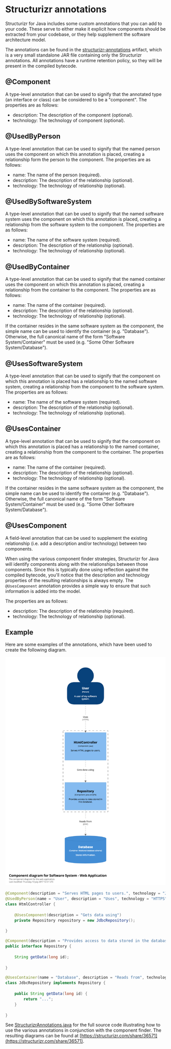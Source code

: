 # Structurizr annotations

Structurizr for Java includes some custom annotations that you can add to your code. These serve to either make it explicit how components should be extracted from your codebase, or they help supplement the software architecture model.

The annotations can be found in the [structurizr-annotations](https://bintray.com/structurizr/maven/structurizr-java) artifact, which is a very small standalone JAR file containing only the Structurizr annotations. All annotations have a runtime retention policy, so they will be present in the compiled bytecode.

## @Component

A type-level annotation that can be used to signify that the annotated type (an interface or class) can be considered to be a "component". The properties are as follows:

- description: The description of the component (optional).
- technology: The technology of component (optional).

## @UsedByPerson

A type-level annotation that can be used to signify that the named person uses the component on which this annotation is placed, creating a relationship form the person to the component. The properties are as follows:

- name: The name of the person (required).
- description: The description of the relationship (optional).
- technology: The technology of relationship (optional).

## @UsedBySoftwareSystem

A type-level annotation that can be used to signify that the named software system uses the component on which this annotation is placed, creating a relationship from the software system to the component. The properties are as follows:

- name: The name of the software system (required).
- description: The description of the relationship (optional).
- technology: The technology of relationship (optional).

## @UsedByContainer

A type-level annotation that can be used to signify that the named container uses the component on which this annotation is placed, creating a relationship from the container to the component. The properties are as follows:

- name: The name of the container (required).
- description: The description of the relationship (optional).
- technology: The technology of relationship (optional).

If the container resides in the same software system as the component, the simple name can be used to identify the container (e.g. "Database"). Otherwise, the full canonical name of the form "Software System/Container" must be used (e.g. "Some Other Software System/Database").

## @UsesSoftwareSystem

A type-level annotation that can be used to signify that the component on which this annotation is placed has a relationship to the named software system, creating a relationship from the component to the software system. The properties are as follows:

- name: The name of the software system (required).
- description: The description of the relationship (optional).
- technology: The technology of relationship (optional).

## @UsesContainer

A type-level annotation that can be used to signify that the component on which this annotation is placed has a relationship to the named container, creating a relationship from the component to the container. The properties are as follows:

- name: The name of the container (required).
- description: The description of the relationship (optional).
- technology: The technology of relationship (optional).

If the container resides in the same software system as the component, the simple name can be used to identify the container (e.g. "Database"). Otherwise, the full canonical name of the form "Software System/Container" must be used (e.g. "Some Other Software System/Database").

## @UsesComponent

A field-level annotation that can be used to supplement the existing relationship (i.e. add a description and/or technology) between two components.

When using the various component finder strategies, Structurizr for Java will identify components along with the relationships between those components. Since this is typically done using reflection against the compiled bytecode, you'll notice that the description and technology properties of the resulting relationships is always empty. The ```@UsesComponent``` annotation provides a simple way to ensure that such information is added into the model.

The properties are as follows:

- description: The description of the relationship (required).
- technology: The technology of relationship (optional).

## Example

Here are some examples of the annotations, which have been used to create the following diagram.

![](images/structurizr-annotations-1.png)

```java
@Component(description = "Serves HTML pages to users.", technology = "Java")
@UsedByPerson(name = "User", description = "Uses", technology = "HTTPS")
class HtmlController {

    @UsesComponent(description = "Gets data using")
    private Repository repository = new JdbcRepository();

}
```

```java
@Component(description = "Provides access to data stored in the database.", technology = "Java and JPA")
public interface Repository {

    String getData(long id);

}
```

```java
@UsesContainer(name = "Database", description = "Reads from", technology = "JDBC")
class JdbcRepository implements Repository {

    public String getData(long id) {
        return "...";
    }

}
```

See [StructurizrAnnotations.java](https://github.com/structurizr/java/blob/master/structurizr-examples/src/com/structurizr/example/StructurizrAnnotations.java) for the full source code illustrating how to use the various annotations in conjunction with the component finder. The resulting diagrams can be found at [https://structurizr.com/share/36571](https://structurizr.com/share/36571).